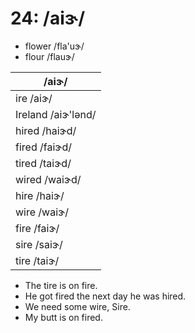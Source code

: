 # 24: /aiɝ/

- flower /fla'uɝ/
- flour /flauɝ/

|/aiɝ/|
|-----|
|ire /aiɝ/|
|Ireland /aiɝ'lənd/|
|hired /haiɝd/|
|fired /faiɝd/|
|tired /taiɝd/|
|wired /waiɝd/|
|hire /haiɝ/|
|wire /waiɝ/|
|fire /faiɝ/|
|sire /saiɝ/|
|tire /taiɝ/|

- The tire is on fire.
- He got fired the next day he was hired.
- We need some wire, Sire.
- My butt is on fired.
